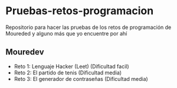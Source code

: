 # Pruebas-retos-programacion
Repositorio para hacer las pruebas de los retos de programación de Moureded y alguno más que yo encuentre por ahí 

## Mouredev
* Reto 1: Lenguaje Hacker (Leet) (Dificultad facil)
* Reto 2: El partido de tenis (Dificultad media)
* Reto 3: El generador de contraseñas (Dificultad media)

